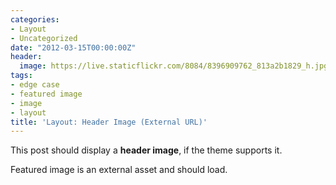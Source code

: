 ```yaml
---
categories:
- Layout
- Uncategorized
date: "2012-03-15T00:00:00Z"
header:
  image: https://live.staticflickr.com/8084/8396909762_813a2b1829_h.jpg
tags:
- edge case
- featured image
- image
- layout
title: 'Layout: Header Image (External URL)'
---
```


This post should display a **header image**, if the theme supports it.

Featured image is an external asset and should load.